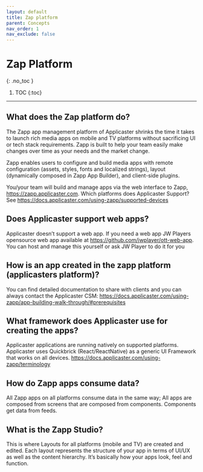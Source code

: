 ```yaml
---
layout: default
title: Zap platform
parent: Concepts
nav_order: 1
nav_exclude: false
---
```

# Zap Platform
{: .no_toc }
1. TOC
{:toc}
---

## What does the Zap platform do?
The Zapp app management platform of Applicaster shrinks the time it takes to launch rich media apps on mobile and TV platforms without sacrificing UI or tech stack requirements. Zapp is built to help your team easily make changes over time as your needs and the market change.

Zapp enables users to configure and build media apps with remote configuration (assets, styles, fonts and localized strings), layout (dynamically composed in Zapp App Builder), and client-side plugins.

You/your team will build and manage apps via the web interface to Zapp, https://zapp.applicaster.com.
Which platforms does Applicaster Support?
See https://docs.applicaster.com/using-zapp/supported-devices 

## Does Applicaster support web apps?
Applicaster doesn’t support a web app. If you need a web app JW Players opensource web app available at https://github.com/jwplayer/ott-web-app. You can host and manage this yourself or ask JW Player to do it for you 
 
## How is an app created in the zapp platform (applicasters platform)?
You can find detailed documentation to share with clients and you can always contact the Applicaster CSM:
https://docs.applicaster.com/using-zapp/app-building-walk-through/#prerequisites


## What framework does Applicaster use for creating the apps?
Applicaster applications are running natively on supported platforms. Applicaster uses Quickbrick (React/ReactNative) as a generic UI Framework that works on all devices.  https://docs.applicaster.com/using-zapp/terminology 

## How do Zapp apps consume data?
All Zapp apps on all platforms consume data in the same way; All apps are composed from screens that are composed from components. Components get data from feeds. 

## What is the Zapp Studio?
This is where Layouts for all platforms (mobile and TV) are created and edited. Each layout represents the structure of your app in terms of UI/UX as well as the content hierarchy. It’s basically how your apps look, feel and function. 


